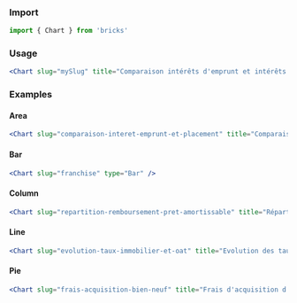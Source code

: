 ### Import

```js static
import { Chart } from 'bricks'
```

### Usage

```jsx static
<Chart slug="mySlug" title="Comparaison intérêts d'emprunt et intérêts de placement" type="Bar" />
```

### Examples

#### Area

```jsx
<Chart slug="comparaison-interet-emprunt-et-placement" title="Comparaison intérêts d'emprunt et intérêts de placement" type="Area" />
```

#### Bar

```jsx
<Chart slug="franchise" type="Bar" />
```

#### Column

```jsx
<Chart slug="repartition-remboursement-pret-amortissable" title="Répartition remboursement prêt amortissable" type="Column" />
```

#### Line

```jsx
<Chart slug="evolution-taux-immobilier-et-oat" title="Evolution des taux immobiliers et de l'OAT ces 15 dernières années" type="Line" />
```

#### Pie

```jsx
<Chart slug="frais-acquisition-bien-neuf" title="Frais d'acquisition d'un bien neuf" type="Pie" />
```

